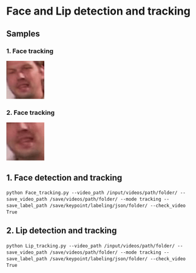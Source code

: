 # Face and Lip detection and tracking

## Samples
### 1. Face tracking
<img src="https://github.com/jungwook518/Face_Lip_detection_tracking/blob/master/samples/Face_ex1.gif" width="100" height="100">

### 2. Face tracking
<img src="https://github.com/jungwook518/Face_Lip_detection_tracking/blob/master/samples/Lip_ex1.gif" width="100" height="100">

## 1. Face detection and tracking
```python Face_tracking.py --video_path /input/videos/path/folder/ --save_video_path /save/videos/path/folder/ --mode tracking --save_label_path /save/keypoint/labeling/json/folder/ --check_video True```

## 2. Lip detection and tracking
```python Lip_tracking.py --video_path /input/videos/path/folder/ --save_video_path /save/videos/path/folder/ --mode tracking --save_label_path /save/keypoint/labeling/json/folder/ --check_video True```

